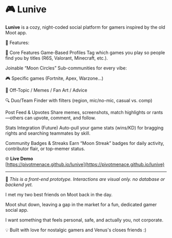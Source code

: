 # 🎮 Lunive

**Lunive** is a cozy, night-coded social platform for gamers inspired by the old Moot app.

🧩 Features:

🔑 Core Features
Game-Based Profiles
Tag which games you play so people find you by titles (R6S, Valorant, Minecraft, etc.).

Joinable “Moon Circles”
Sub-communities for every vibe:

🎮 Specific games (Fortnite, Apex, Warzone…)

💬 Off-Topic / Memes / Fan Art / Advice

🔍 Duo/Team Finder with filters (region, mic/no-mic, casual vs. comp)

Post Feed & Upvotes
Share memes, screenshots, match highlights or rants—others can upvote, comment, and follow.

Stats Integration (Future)
Auto-pull your game stats (wins/KD) for bragging rights and searching teammates by skill.

Community Badges & Streaks
Earn “Moon Streak” badges for daily activity, contributor flair, or top-memer status.

🌐 **Live Demo**  
[https://pivotmenace.github.io/lunive](https://pivotmenace.github.io/lunive)

---

🚧 *This is a front-end prototype. Interactions are visual only. no database or backend yet.*

I met my two best friends on Moot back in the day.

Moot shut down, leaving a gap in the market for a fun, dedicated gamer social app.

I want something that feels personal, safe, and actually you, not corporate.

💡 Built with love for nostalgic gamers and Venus's closes friends :)
